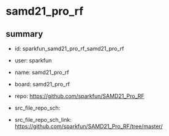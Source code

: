 # samd21_pro_rf
 
## summary 
* id: sparkfun_samd21_pro_rf_samd21_pro_rf
* user: sparkfun
* name: samd21_pro_rf
* board: samd21_pro_rf
* repo: https://github.com/sparkfun/SAMD21_Pro_RF



* src_file_repo_sch: 
* src_file_repo_sch_link: https://github.com/sparkfun/SAMD21_Pro_RF/tree/master/






